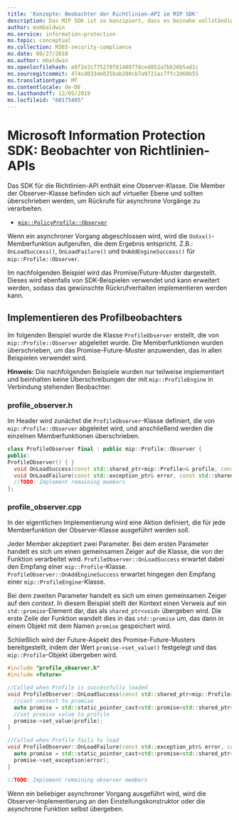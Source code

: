 ```yaml
---
title: 'Konzepte: Beobachter der Richtlinien-API im MIP SDK'
description: Das MIP SDK ist so konzipiert, dass es beinahe vollständig asynchron ist. In diesem Artikel erfahren Sie, wie Beobachter von Richtlinien-APIs implementiert und mit dem Ziel der Asynchronität verwendet werden.
author: msmbaldwin
ms.service: information-protection
ms.topic: conceptual
ms.collection: M365-security-compliance
ms.date: 09/27/2018
ms.author: mbaldwin
ms.openlocfilehash: e8f2e2c775270f81489778ced852a7bb26b5ad1c
ms.sourcegitcommit: 474cd033de025bab280cb7a9721ac7ffc2d60b55
ms.translationtype: MT
ms.contentlocale: de-DE
ms.lasthandoff: 12/05/2019
ms.locfileid: "60175495"
---
```

# <a name="microsoft-information-protection-sdk---policy-api-observers"></a>Microsoft Information Protection SDK: Beobachter von Richtlinien-APIs

Das SDK für die Richtlinien-API enthält eine Observer-Klasse. Die Member der Observer-Klasse befinden sich auf virtueller Ebene und sollten überschrieben werden, um Rückrufe für asynchrone Vorgänge zu verarbeiten.

- [`mip::PolicyProfile::Observer`](reference/class_mip_policyprofile_observer.md)

Wenn ein asynchroner Vorgang abgeschlossen wird, wird die `OnXxx()`-Memberfunktion aufgerufen, die dem Ergebnis entspricht. Z.B.: `OnLoadSuccess()`, `OnLoadFailure()` und `OnAddEngineSuccess()` für `mip::Profile::Observer`.

Im nachfolgenden Beispiel wird das Promise/Future-Muster dargestellt. Dieses wird ebenfalls von SDK-Beispielen verwendet und kann erweitert werden, sodass das gewünschte Rückrufverhalten implementieren werden kann. 

## <a name="profile-observer-implementation"></a>Implementieren des Profilbeobachters

Im folgenden Beispiel wurde die Klasse `ProfileObserver` erstellt, die von `mip::Profile::Observer` abgeleitet wurde. Die Memberfunktionen wurden überschrieben, um das Promise-Future-Muster anzuwenden, das in allen Beispielen verwendet wird.

**Hinweis:** Die nachfolgenden Beispiele wurden nur teilweise implementiert und beinhalten keine Überschreibungen der mit `mip::ProfileEngine` in Verbindung stehenden Beobachter.

### <a name="profile_observerh"></a>profile_observer.h

Im Header wird zunächst die `ProfileObserver`-Klasse definiert, die von `mip::Profile::Observer` abgeleitet wird, und anschließend werden die einzelnen Memberfunktionen überschrieben.

```cpp
class ProfileObserver final : public mip::Profile::Observer {
public:
ProfileObserver() { }
  void OnLoadSuccess(const std::shared_ptr<mip::Profile>& profile, const std::shared_ptr<void>& context) override;
  void OnLoadFailure(const std::exception_ptr& error, const std::shared_ptr<void>& context) override;
  //TODO: Implement remaining members
};
```

### <a name="profile_observercpp"></a>profile_observer.cpp

In der eigentlichen Implementierung wird eine Aktion definiert, die für jede Memberfunktion der Observer-Klasse ausgeführt werden soll.

Jeder Member akzeptiert zwei Parameter. Bei dem ersten Parameter handelt es sich um einen gemeinsamen Zeiger auf die Klasse, die von der Funktion verarbeitet wird. `ProfileObserver::OnLoadSuccess` erwartet dabei den Empfang einer `mip::Profile`-Klasse. `ProfileObserver::OnAddEngineSuccess` erwartet hingegen den Empfang einer `mip::ProfileEngine`-Klasse.

Bei dem zweiten Parameter handelt es sich um einen gemeinsamen Zeiger auf den *context*. In diesem Beispiel stellt der Kontext einen Verweis auf ein `std::promise`-Element dar, das als `shared_ptr<void>` übergeben wird. Die erste Zeile der Funktion wandelt dies in das `std::promise` um, das dann in einem Objekt mit dem Namen `promise` gespeichert wird.

Schließlich wird der Future-Aspekt des Promise-Future-Musters bereitgestellt, indem der Wert `promise->set_value()` festgelegt und das `mip::Profile`-Objekt übergeben wird.

```cpp
#include "profile_observer.h"
#include <future>

//Called when Profile is successfully loaded
void ProfileObserver::OnLoadSuccess(const std::shared_ptr<mip::Profile>& profile, const std::shared_ptr<void>& context) {
  //cast context to promise
  auto promise = std::static_pointer_cast<std::promise<std::shared_ptr<mip::Profile>>>(context);
  //set promise value to profile
  promise->set_value(profile);
}

//Called when Profile fails to load
void ProfileObserver::OnLoadFailure(const std::exception_ptr& error, const std::shared_ptr<void>& context) {
  auto promise = std::static_pointer_cast<std::promise<std::shared_ptr<mip::Profile>>>(context);
  promise->set_exception(error);
}

//TODO: Implement remaining observer members
```

Wenn ein beliebiger asynchroner Vorgang ausgeführt wird, wird die Observer-Implementierung an den Einstellungskonstruktor oder die asynchrone Funktion selbst übergeben. 

